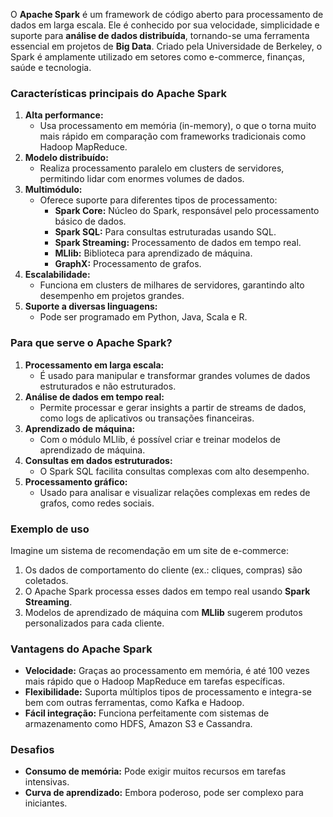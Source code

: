 O **Apache Spark** é um framework de código aberto para processamento de dados em larga escala. Ele é conhecido por sua velocidade, simplicidade e suporte para **análise de dados distribuída**, tornando-se uma ferramenta essencial em projetos de **Big Data**. Criado pela Universidade de Berkeley, o Spark é amplamente utilizado em setores como e-commerce, finanças, saúde e tecnologia.

### **Características principais do Apache Spark**

1. **Alta performance:**
    - Usa processamento em memória (in-memory), o que o torna muito mais rápido em comparação com frameworks tradicionais como Hadoop MapReduce.
2. **Modelo distribuído:**
    - Realiza processamento paralelo em clusters de servidores, permitindo lidar com enormes volumes de dados.
3. **Multimódulo:**
    - Oferece suporte para diferentes tipos de processamento:
        - **Spark Core:** Núcleo do Spark, responsável pelo processamento básico de dados.
        - **Spark SQL:** Para consultas estruturadas usando SQL.
        - **Spark Streaming:** Processamento de dados em tempo real.
        - **MLlib:** Biblioteca para aprendizado de máquina.
        - **GraphX:** Processamento de grafos.
4. **Escalabilidade:**
    - Funciona em clusters de milhares de servidores, garantindo alto desempenho em projetos grandes.
5. **Suporte a diversas linguagens:**
    - Pode ser programado em Python, Java, Scala e R.

### **Para que serve o Apache Spark?**

1. **Processamento em larga escala:**
    - É usado para manipular e transformar grandes volumes de dados estruturados e não estruturados.
2. **Análise de dados em tempo real:**
    - Permite processar e gerar insights a partir de streams de dados, como logs de aplicativos ou transações financeiras.
3. **Aprendizado de máquina:**
    - Com o módulo MLlib, é possível criar e treinar modelos de aprendizado de máquina.
4. **Consultas em dados estruturados:**
    - O Spark SQL facilita consultas complexas com alto desempenho.
5. **Processamento gráfico:**
    - Usado para analisar e visualizar relações complexas em redes de grafos, como redes sociais.

### **Exemplo de uso**

Imagine um sistema de recomendação em um site de e-commerce:

1. Os dados de comportamento do cliente (ex.: cliques, compras) são coletados.
2. O Apache Spark processa esses dados em tempo real usando **Spark Streaming**.
3. Modelos de aprendizado de máquina com **MLlib** sugerem produtos personalizados para cada cliente.

### **Vantagens do Apache Spark**

- **Velocidade:** Graças ao processamento em memória, é até 100 vezes mais rápido que o Hadoop MapReduce em tarefas específicas.
- **Flexibilidade:** Suporta múltiplos tipos de processamento e integra-se bem com outras ferramentas, como Kafka e Hadoop.
- **Fácil integração:** Funciona perfeitamente com sistemas de armazenamento como HDFS, Amazon S3 e Cassandra.

### **Desafios**

- **Consumo de memória:** Pode exigir muitos recursos em tarefas intensivas.
- **Curva de aprendizado:** Embora poderoso, pode ser complexo para iniciantes.

